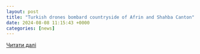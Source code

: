 ```yaml
---
layout: post
title: "Turkish drones bombard countryside of Afrin and Shahba Canton"
date: 2024-08-08 11:15:43 +0000
categories: [news]
---
```


[Читати далі](https://hawarnews.com/en/turkish-drones-bombard-countryside-of-afrin-and-shahba-canton)
